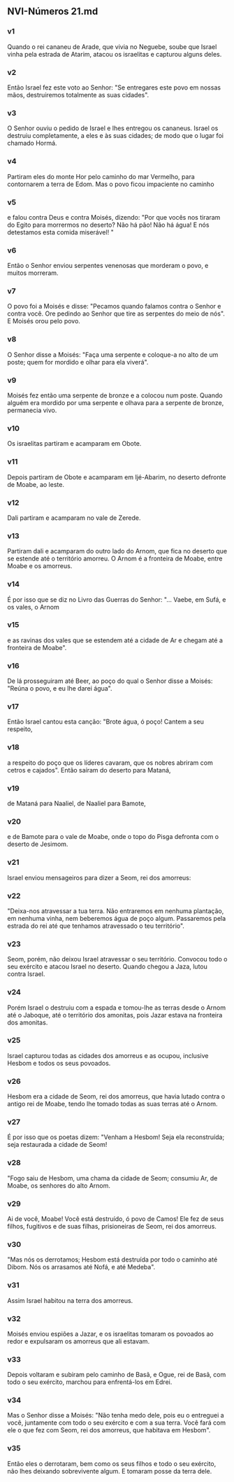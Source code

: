 ## NVI-Números 21.md
### v1
 Quando o rei cananeu de Arade, que vivia no Neguebe, soube que Israel vinha pela estrada de Atarim, atacou os israelitas e capturou alguns deles.
### v2
 Então Israel fez este voto ao Senhor: "Se entregares este povo em nossas mãos, destruiremos totalmente as suas cidades".
### v3
 O Senhor ouviu o pedido de Israel e lhes entregou os cananeus. Israel os destruiu completamente, a eles e às suas cidades; de modo que o lugar foi chamado Hormá.
### v4
 Partiram eles do monte Hor pelo caminho do mar Vermelho, para contornarem a terra de Edom. Mas o povo ficou impaciente no caminho
### v5
 e falou contra Deus e contra Moisés, dizendo: "Por que vocês nos tiraram do Egito para morrermos no deserto? Não há pão! Não há água! E nós detestamos esta comida miserável! "
### v6
 Então o Senhor enviou serpentes venenosas que morderam o povo, e muitos morreram.
### v7
 O povo foi a Moisés e disse: "Pecamos quando falamos contra o Senhor e contra você. Ore pedindo ao Senhor que tire as serpentes do meio de nós". E Moisés orou pelo povo.
### v8
 O Senhor disse a Moisés: "Faça uma serpente e coloque-a no alto de um poste; quem for mordido e olhar para ela viverá".
### v9
 Moisés fez então uma serpente de bronze e a colocou num poste. Quando alguém era mordido por uma serpente e olhava para a serpente de bronze, permanecia vivo.
### v10
 Os israelitas partiram e acamparam em Obote.
### v11
 Depois partiram de Obote e acamparam em Ijé-Abarim, no deserto defronte de Moabe, ao leste.
### v12
 Dali partiram e acamparam no vale de Zerede.
### v13
 Partiram dali e acamparam do outro lado do Arnom, que fica no deserto que se estende até o território amorreu. O Arnom é a fronteira de Moabe, entre Moabe e os amorreus.
### v14
 É por isso que se diz no Livro das Guerras do Senhor: "... Vaebe, em Sufá, e os vales, o Arnom
### v15
 e as ravinas dos vales que se estendem até a cidade de Ar e chegam até a fronteira de Moabe".
### v16
 De lá prosseguiram até Beer, ao poço do qual o Senhor disse a Moisés: "Reúna o povo, e eu lhe darei água".
### v17
 Então Israel cantou esta canção: "Brote água, ó poço! Cantem a seu respeito,
### v18
 a respeito do poço que os líderes cavaram, que os nobres abriram com cetros e cajados". Então saíram do deserto para Mataná,
### v19
 de Mataná para Naaliel, de Naaliel para Bamote,
### v20
 e de Bamote para o vale de Moabe, onde o topo do Pisga defronta com o deserto de Jesimom.
### v21
 Israel enviou mensageiros para dizer a Seom, rei dos amorreus:
### v22
 "Deixa-nos atravessar a tua terra. Não entraremos em nenhuma plantação, em nenhuma vinha, nem beberemos água de poço algum. Passaremos pela estrada do rei até que tenhamos atravessado o teu território".
### v23
 Seom, porém, não deixou Israel atravessar o seu território. Convocou todo o seu exército e atacou Israel no deserto. Quando chegou a Jaza, lutou contra Israel.
### v24
 Porém Israel o destruiu com a espada e tomou-lhe as terras desde o Arnom até o Jaboque, até o território dos amonitas, pois Jazar estava na fronteira dos amonitas.
### v25
 Israel capturou todas as cidades dos amorreus e as ocupou, inclusive Hesbom e todos os seus povoados.
### v26
 Hesbom era a cidade de Seom, rei dos amorreus, que havia lutado contra o antigo rei de Moabe, tendo lhe tomado todas as suas terras até o Arnom.
### v27
 É por isso que os poetas dizem: "Venham a Hesbom! Seja ela reconstruída; seja restaurada a cidade de Seom!
### v28
 "Fogo saiu de Hesbom, uma chama da cidade de Seom; consumiu Ar, de Moabe, os senhores do alto Arnom.
### v29
 Ai de você, Moabe! Você está destruído, ó povo de Camos! Ele fez de seus filhos, fugitivos e de suas filhas, prisioneiras de Seom, rei dos amorreus.
### v30
 "Mas nós os derrotamos; Hesbom está destruída por todo o caminho até Dibom. Nós os arrasamos até Nofá, e até Medeba".
### v31
 Assim Israel habitou na terra dos amorreus.
### v32
 Moisés enviou espiões a Jazar, e os israelitas tomaram os povoados ao redor e expulsaram os amorreus que ali estavam.
### v33
 Depois voltaram e subiram pelo caminho de Basã, e Ogue, rei de Basã, com todo o seu exército, marchou para enfrentá-los em Edrei.
### v34
 Mas o Senhor disse a Moisés: "Não tenha medo dele, pois eu o entreguei a você, juntamente com todo o seu exército e com a sua terra. Você fará com ele o que fez com Seom, rei dos amorreus, que habitava em Hesbom".
### v35
 Então eles o derrotaram, bem como os seus filhos e todo o seu exército, não lhes deixando sobrevivente algum. E tomaram posse da terra dele.
